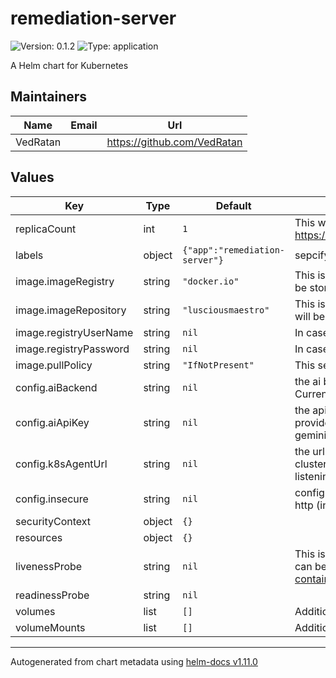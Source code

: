 # remediation-server

![Version: 0.1.2](https://img.shields.io/badge/Version-0.1.2-informational?style=flat-square) ![Type: application](https://img.shields.io/badge/Type-application-informational?style=flat-square)

A Helm chart for Kubernetes

## Maintainers

| Name | Email | Url |
| ---- | ------ | --- |
| VedRatan |  | <https://github.com/VedRatan> |

## Values

| Key | Type | Default | Description |
|-----|------|---------|-------------|
| replicaCount | int | `1` | This will set the replicaset count more information can be found here: https://kubernetes.io/docs/concepts/workloads/controllers/replicaset/ |
| labels | object | `{"app":"remediation-server"}` | sepcify labels to the deployment |
| image.imageRegistry | string | `"docker.io"` | This is the URL of the Docker registry where the container image will be stored. |
| image.imageRepository | string | `"lusciousmaestro"` | This is the name of the Docker repository where the container image will be stored. |
| image.registryUserName | string | `nil` | In case of private registry you can specify the registry user name. |
| image.registryPassword | string | `nil` | In case of private registry you can specify the registry password. |
| image.pullPolicy | string | `"IfNotPresent"` | This sets the pull policy for images. |
| config.aiBackend | string | `nil` | the ai backend to provide remediation ex: gemini, openai, cohere etc. Currently supported - gemini (optional) |
| config.aiApiKey | string | `nil` | the apiKey for the ai backend (required) (by default you need to provide the gemini api key if aiBackend field is left empty or set to gemini.) |
| config.k8sAgentUrl | string | `nil` | the url of the k8sAgent service to apply the remediated YAML in k8s-cluster. (required) ex: <ip>:<port> (omit the port field if k8s-agent service is listening on port 80) |
| config.insecure | string | `nil` | configure the remediation-service to use https (insecure: false) or http (insecure: true) to communicate to k8s-agent-service (optional) |
| securityContext | object | `{}` |  |
| resources | object | `{}` |  |
| livenessProbe | string | `nil` | This is to setup the liveness and readiness probes more information can be found here: https://kubernetes.io/docs/tasks/configure-pod-container/configure-liveness-readiness-startup-probes/ |
| readinessProbe | string | `nil` |  |
| volumes | list | `[]` | Additional volumes on the output Deployment definition. |
| volumeMounts | list | `[]` | Additional volumeMounts on the output Deployment definition. |

----------------------------------------------
Autogenerated from chart metadata using [helm-docs v1.11.0](https://github.com/norwoodj/helm-docs/releases/v1.11.0)
